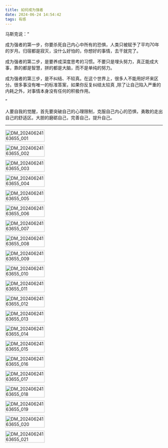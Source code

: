 ```yaml
---
title: 如何成为强者
date: 2024-06-24 14:54:42
tags: 有感
---
```


马斯克说：“

成为强者的第一步，你要杀死自己内心中所有的恐惧，人类只被赋予了平均70年的岁月。归宿都是寂灭，没什么好怕的，你想好的事情，去干就完了。

成为强者的第二步，是要养成深度思考的习惯。不要只是埋头努力，真正能成大事，靠的都是智慧，拼的都是大脑，而不是单纯的努力。

成为强者的第三步，是不纠结、不较真。在这个世界上，很多人不能用好坏来区分。很多事没有唯一的标准答案，如果你反复纠结太较真 ,除了让自己陷入严重的内耗之外，对事情本身没有任何的积极作用。

”

人要自我的觉醒，首先要突破自己的心理限制，克服自己内心的恐惧，勇敢的走出自己的舒适区。大胆的磨砺自己，完善自己，提升自己。

---

<div style="display: flex; flex-wrap: wrap; gap: 10px;">
    <img src="/images/DM_20240624163655_001.webp" alt="DM_20240624163655_001" style="width: 50%;">
    <img src="/images/DM_20240624163655_002.webp" alt="DM_20240624163655_002" style="width: 50%;">
    <img src="/images/DM_20240624163655_003.webp" alt="DM_20240624163655_003" style="width: 50%;">
    <img src="/images/DM_20240624163655_004.webp" alt="DM_20240624163655_004" style="width: 50%;">
    <img src="/images/DM_20240624163655_005.webp" alt="DM_20240624163655_005" style="width: 50%;">
    <img src="/images/DM_20240624163655_006.webp" alt="DM_20240624163655_006" style="width: 50%;">
    <img src="/images/DM_20240624163655_007.webp" alt="DM_20240624163655_007" style="width: 50%;">
    <img src="/images/DM_20240624163655_008.webp" alt="DM_20240624163655_008" style="width: 50%;">
    <img src="/images/DM_20240624163655_009.webp" alt="DM_20240624163655_009" style="width: 50%;">
    <img src="/images/DM_20240624163655_010.webp" alt="DM_20240624163655_010" style="width: 50%;">
    <img src="/images/DM_20240624163655_011.webp" alt="DM_20240624163655_011" style="width: 50%;">
    <img src="/images/DM_20240624163655_012.webp" alt="DM_20240624163655_012" style="width: 50%;">
    <img src="/images/DM_20240624163655_013.webp" alt="DM_20240624163655_013" style="width: 50%;">
    <img src="/images/DM_20240624163655_014.webp" alt="DM_20240624163655_014" style="width: 50%;">
    <img src="/images/DM_20240624163655_015.webp" alt="DM_20240624163655_015" style="width: 50%;">
    <img src="/images/DM_20240624163655_016.webp" alt="DM_20240624163655_016" style="width: 50%;">
    <img src="/images/DM_20240624163655_017.webp" alt="DM_20240624163655_017" style="width: 50%;">
    <img src="/images/DM_20240624163655_018.webp" alt="DM_20240624163655_018" style="width: 50%;">
    <img src="/images/DM_20240624163655_019.webp" alt="DM_20240624163655_019" style="width: 50%;">
    <img src="/images/DM_20240624163655_020.webp" alt="DM_20240624163655_020" style="width: 50%;">
    <img src="/images/DM_20240624163655_021.webp" alt="DM_20240624163655_021" style="width: 50%;">
</div>
